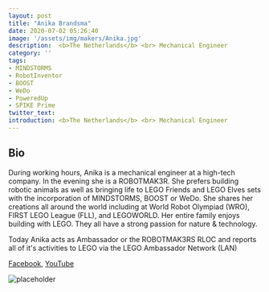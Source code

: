 ```yaml
---
layout: post
title: "Anika Brandsma"
date: 2020-07-02 05:26:40
image: '/assets/img/makers/Anika.jpg'
description:  <b>The Netherlands</b> <br> Mechanical Engineer
category: ''
tags:
- MINDSTORMS
- RobotInventor
- BOOST
- WeDo
- PoweredUp
- SPIKE Prime
twitter_text:
introduction: <b>The Netherlands</b> <br> Mechanical Engineer
---
```




## Bio


During working hours, Anika is a mechanical engineer at a high-tech company. In the evening she is a ROBOTMAK3R. She prefers building robotic animals as well as bringing life to LEGO Friends and LEGO Elves sets with the incorporation of MINDSTORMS, BOOST or WeDo. She shares her creations all around the world including at World Robot Olympiad (WRO), FIRST LEGO League (FLL), and LEGOWORLD. Her entire family enjoys building with LEGO. They all have a strong passion for nature & technology.

Today Anika acts as Ambassador or the ROBOTMAK3RS RLOC and reports all of it's activities to LEGO via the LEGO Ambassador Network (LAN)

[Facebook](https://www.facebook.com/Vuurzoon/), [YouTube](https://www.youtube.com/Vuurzoon)

![placeholder](https://4.bp.blogspot.com/-E0Ebq4QrNKw/W2XU5wJDAhI/AAAAAAAD068/XCleL__snJgueh9UFWvqSI2Im9OKZQlvACLcBGAs/s1600/robotmak3rs%2Binvite%2Bcard.png "ambassador@robotmak3rs.com")